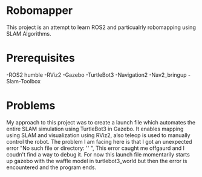 # Robomapper
 This project is an attempt to learn ROS2 and particualrly robomapping using SLAM Algorithms.

# Prerequisites
 -ROS2 humble
 -RViz2
 -Gazebo
 -TurtleBot3
 -Navigation2
 -Nav2_bringup
 -Slam-Toolbox

# Problems
 My approach to this project was to create a launch file which automates the entire SLAM simulation using TurtleBot3 in Gazebo. It enables mapping using SLAM and visualization using RViz2, also teleop is used to manually control the robot.
 The problem I am facing here is that I got an unexpected error "No such file or directory: '' ", This error caught me offgaurd and I coudn't find a way to debug it. For now this launch file momentarily starts up gazebo with the waffle model in turtlebot3_world but then the error is encountered and the program ends.
